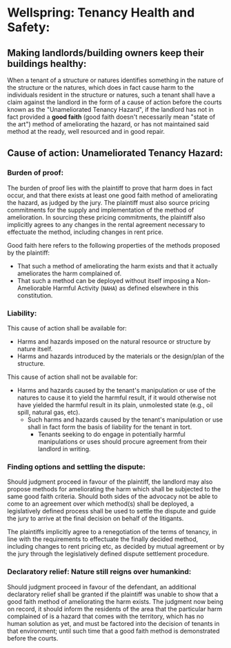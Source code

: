 # Wellspring: Tenancy Health and Safety:

## Making landlords/building owners keep their buildings healthy:

When a tenant of a structure or natures identifies something in the nature of the structure or the natures, which does in fact cause harm to the individuals resident in the structure or natures, such a tenant shall have a claim against the landlord in the form of a cause of action before the courts known as the "Unameliorated Tenancy Hazard", if the landlord has not in fact provided a **good faith** (good faith doesn't necessarily mean "state of the art") method of ameliorating the hazard, or has not maintained said method at the ready, well resourced and in good repair.

## Cause of action: Unameliorated Tenancy Hazard:

### Burden of proof:

The burden of proof lies with the plaintiff to prove that harm does in fact occur, and that there exists at least one good faith method of ameliorating the hazard, as judged by the jury. The plaintiff must also source pricing commitments for the supply and implementation of the method of amelioration. In sourcing these pricing commitments, the plaintiff also implicitly agrees to any changes in the rental agreement necessary to effectuate the method, including changes in rent price.

Good faith here refers to the following properties of the methods proposed by the plaintiff:
- That such a method of ameliorating the harm exists and that it actually ameliorates the harm complained of.
- That such a method can be deployed without itself imposing a Non-Ameliorable Harmful Activity (`NAHA`) as defined elsewhere in this constitution.

### Liability:

This cause of action shall be available for:
- Harms and hazards imposed on the natural resource or structure by nature itself.
- Harms and hazards introduced by the materials or the design/plan of the structure.

This cause of action shall not be available for:
- Harms and hazards caused by the tenant's manipulation or use of the natures to cause it to yield the harmful result, if it would otherwise not have yielded the harmful result in its plain, unmolested state (e.g., oil spill, natural gas, etc).
  - Such harms and hazards caused by the tenant's manipulation or use shall in fact form the basis of liability for the tenant in tort.
     - Tenants seeking to do engage in potentially harmful manipulations or uses should procure agreement from their landlord in writing.

### Finding options and settling the dispute:

Should judgment proceed in favour of the plaintiff, the landlord may also propose methods for ameliorating the harm which shall be subjected to the same good faith criteria. Should both sides of the advocacy not be able to come to an agreement over which method(s) shall be deployed, a legislatively defined process shall be used to settle the dispute and guide the jury to arrive at the final decision on behalf of the litigants.

The plaintiffs implicitly agree to a renegotiation of the terms of tenancy, in line with the requirements to effectuate the finally decided method, including changes to rent pricing etc, as decided by mutual agreement or by the jury through the legislatively defined dispute settlement procedure.

### Declaratory relief: Nature still reigns over humankind:

Should judgment proceed in favour of the defendant, an additional declaratory relief shall be granted if the plaintiff was unable to show that a good faith method of ameliorating the harm exists. The judgment now being on record, it should inform the residents of the area that the particular harm complained of is a hazard that comes with the territory, which has no human solution as yet, and must be factored into the decision of tenants in that environment; until such time that a good faith method is demonstrated before the courts.
